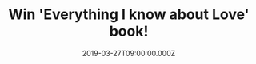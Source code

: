 ---
campaign-uuid: "c-f2766fda-c48b-4a45-949f-a17da64d2367"
type: "Competition"
category: "Gifts"
date: "2019-03-27T09:00:00.000Z"
end-date: "2019-04-27T23:59:00.000Z"
disable-form: false
is_promoted: false
has_entry_page: true
title: "Win 'Everything I know about Love' book!"
competition-description: "<p>Award-winning journalist Dolly Alderton survived her\
  \ twenties (just about) and in Everything I Know About Love, she gives an unflinching\
  \ account of the bad dates and squalid flat-shares, the heartaches and humiliations,\
  \ and most importantly, the unbreakable female friendships that helped her to hold\
  \ it all together</p>\n<p>We are giving away a copy of Dolly Alderton's 'Everything\
  \ I know about Love' book to one lucky member. Click below for a chance to win it!</p>\n"
hero-header: "Win 'Everything I know about Love' book!"
terms-confirmation: "N/A"
banner-img: "https://assets.expresslyapp.com/asset-03e0041f-ca84-431b-bd28-4cb4ae256b39.jpg"
logo-left-href: "http://club.expressly.io"
logo-left-image: "https://assets.expresslyapp.com/asset-52c2adaf-ed91-4afe-9d39-9295fa74721e.jpg"
logo-left-title: "ExpresslyClub"
bg-image-hero: "https://assets.expresslyapp.com/asset-db1cf8da-0cb2-4e04-b30a-99b5900cdb51.jpg"
bg-image-first: "https://assets.expresslyapp.com/asset-689f051c-dd8d-446b-829c-5c7182c09a28.jpg"
section1-content: "<p>Award-winning journalist Dolly Alderton survived her twenties\
  \ (just about) and in Everything I Know About Love, she gives an unflinching account\
  \ of the bad dates and squalid flat-shares, the heartaches and humiliations, and\
  \ most importantly, the unbreakable female friendships that helped her to hold it\
  \ all together.</p>\n<p>Glittering with wit, heart and humour, this is a book to\
  \ press into the hands of every woman who has ever been there or is about to find\
  \ themselves taking that first step towards the rest of their lives.</p>\n<p>Enter\
  \ the form below for a chance to win this mesmerising and brilliant book from the\
  \ journalist Dolly Alderton: 'Everything I know about Love' now!</p>\n"
entry-title: "Win 'Everything I know about Love' book!"
entry-content: "<p>Enter the draw to win 'Everything I know about Love' by entering\
  \ below before 23:59 on 27th of April 2019.</p>\n"
has-winner: false
prize-description: "'Everything I know about Love' book"
special-conditions: "Multiple entries are allowed up to one every day."
country-restrictions:
- "GB"
---
